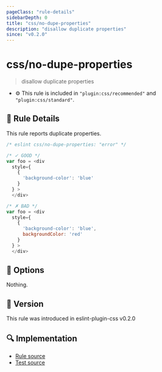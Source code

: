 ```yaml
---
pageClass: "rule-details"
sidebarDepth: 0
title: "css/no-dupe-properties"
description: "disallow duplicate properties"
since: "v0.2.0"
---
```


# css/no-dupe-properties

> disallow duplicate properties

- :gear: This rule is included in `"plugin:css/recommended"` and `"plugin:css/standard"`.

## :book: Rule Details

This rule reports duplicate properties.

<eslint-code-block>

```js
/* eslint css/no-dupe-properties: "error" */

/* ✓ GOOD */
var foo = <div
  style={
    {
      'background-color': 'blue'
    }
  } >
  </div>

/* ✗ BAD */
var foo = <div
  style={
    {
      'background-color': 'blue',
      backgroundColor: 'red'
    }
  } >
  </div>
```

</eslint-code-block>

## :wrench: Options

Nothing.

## :rocket: Version

This rule was introduced in eslint-plugin-css v0.2.0

## :mag: Implementation

- [Rule source](https://github.com/ota-meshi/eslint-plugin-css/blob/main/lib/rules/no-dupe-properties.ts)
- [Test source](https://github.com/ota-meshi/eslint-plugin-css/blob/main/tests/lib/rules/no-dupe-properties.ts)
